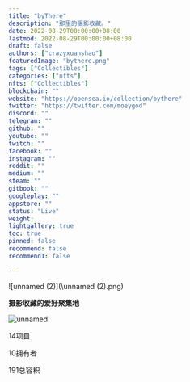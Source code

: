 ```yaml
---
title: "byThere"
description: "那里的摄影收藏。"
date: 2022-08-29T00:00:00+08:00
lastmod: 2022-08-29T00:00:00+08:00
draft: false
authors: ["crazyxuanshao"]
featuredImage: "bythere.png"
tags: ["Collectibles"]
categories: ["nfts"]
nfts: ["Collectibles"]
blockchain: ""
website: "https://opensea.io/collection/bythere"
twitter: "https://twitter.com/moeygod"
discord: ""
telegram: ""
github: ""
youtube: ""
twitch: ""
facebook: ""
instagram: ""
reddit: ""
medium: ""
steam: ""
gitbook: ""
googleplay: ""
appstore: ""
status: "Live"
weight: 
lightgallery: true
toc: true
pinned: false
recommend: false
recommend1: false

---
```


![unnamed (2)](\unnamed (2).png)

**摄影收藏的爱好聚集地**

![unnamed](\unnamed.png)



14项目

10拥有者

191总容积